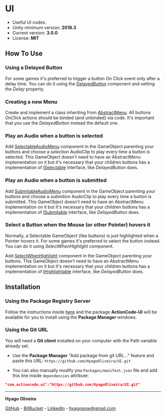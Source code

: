# UI

* Useful UI codes.
* Unity minimum version: **2018.3**
* Current version: **3.0.0**
* License: **MIT**

## How To Use

### Using a Delayed Button

For some games it's preferred to trigger a button On Click event only after a delay time.
You can do it using the [DelayedButton](/Runtime/Buttons/DelayedButton.cs) component and 
setting the *Delay* property.

### Creating a new Menu

Create and implement a class inheriting from [AbstractMenu](/Runtime/Menus/AbstractMenu.cs). 
All buttons *OnClick* actions should be binded (and unbinded) via code.
It's important that you use the *DelayedButton* instead the default one.

### Play an Audio when a button is selected

Add [SelectableAudioMenu](/Runtime/Menus/SelectableAudioMenu.cs) component in the GameObject parenting your buttons and 
choose a *selection* AudioClip to play every time a button is selected. 
This GameObject doesn't need to have an AbstractMenu implementation on it but it's necessary that your children buttons has
a implementation of [ISelectable](/Runtime/Interfaces/ISelectable.cs) interface, like *DelayedButton* does.

### Play an Audio when a button is submitted

Add [SubmitableAudioMenu](/Runtime/Menus/SubmitableAudioMenu.cs) component in the GameObject parenting your buttons and 
choose a *submition* AudioClip to play every time a button is submitted. 
This GameObject doesn't need to have an AbstractMenu implementation on it but it's necessary that your children buttons has
a implementation of [ISubmitable](/Runtime/Interfaces/ISubmitable.cs) interface, like *DelayedButton* does.

### Select a Button when the Mouse (or other Pointer) hovers it

Normally, a Selectable GameObject (like buttons) is just highlighted when a Pointer hovers it.
For some games it's preferred to select the button instead. You can do it using *SelectWhenHighlight* component.

Add [SelectWhenHighlight](/Runtime/Menus/SelectWhenHighlight.cs) component in the GameObject parenting your buttons.
This GameObject doesn't need to have an AbstractMenu implementation on it but it's necessary that your children buttons has
a implementation of [IHighlightable](/Runtime/Interfaces/IHighlightable.cs) interface, like *DelayedButton* does.

## Installation

### Using the Package Registry Server

Follow the instructions inside [here](https://cutt.ly/ukvj1c8) and the package **ActionCode-UI** 
will be available for you to install using the **Package Manager** windows.

### Using the Git URL

You will need a **Git client** installed on your computer with the Path variable already set. 

- Use the **Package Manager** "Add package from git URL..." feature and paste this URL: `https://github.com/HyagoOliveira/UI.git`

- You can also manually modify you `Packages/manifest.json` file and add this line inside `dependencies` attribute: 

```json
"com.actioncode.ui":"https://github.com/HyagoOliveira/UI.git"
```

---

**Hyago Oliveira**

[GitHub](https://github.com/HyagoOliveira) -
[BitBucket](https://bitbucket.org/HyagoGow/) -
[LinkedIn](https://www.linkedin.com/in/hyago-oliveira/) -
<hyagogow@gmail.com>